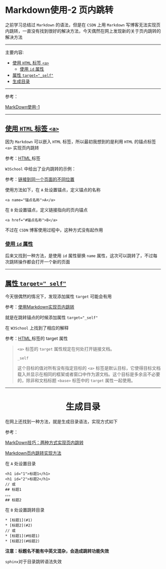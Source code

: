 
# Markdown使用-2 页内跳转

之前学习总结过 `Markdown` 的语法，但是在 `CSDN` 上用 `Markdown` 写博客无法实现页内跳转，一直没有找到很好的解决方法，今天偶然在网上发现新的关于页内跳转的解决方法

---

主要内容:

* <a name="T0" href="#C0">使用 `HTML` 标签 `<a>`</a>
    * <a id="T0.1" href="#C0.1">使用 `id` 属性</a>
* <a id="T1" href="#C1" target="_self">属性 `target="_self"`</a>
* [生成目录](#3)

---

参考：

[MarkDown使用-1](https://blog.csdn.net/u012005313/article/details/53558570)

---

## <a name="C0" href="#T0">使用 `HTML` 标签 `<a>`</a>

因为 `Markdown` 可以嵌入 `HTML` 标签，所以最初我想到的是利用 `HTML` 的锚点标签 `<a>` 实现页内跳转

参考：[HTML <a> 标签](http://www.w3school.com.cn/tags/tag_a.asp)

`W3School` 中给出了业内跳转的示例：

参考：[链接到同一个页面的不同位置](http://www.w3school.com.cn/tiy/t.asp?f=html_link_locations)

使用方法如下，在 `A` 处设置锚点，定义锚点的名称

    <a name="锚点名称">A</a>

在 `B` 处设置锚点，定义链接指向的页内锚点

    <a href="#锚点名称">B</a>

不过在 `CSDN` 博客使用过程中，这种方式没有起作用

### <a id="C0.1" href="#T0.1">使用 `id` 属性</a>

后来又找到一种方法，是使用 `id` 属性替换 `name` 属性，这次可以跳转了，不过每次跳转操作都会打开一个新的页面

---

## <a id="C1" href="#T1" target="_self">属性 `target="_self"`</a>

今天很偶然的情况下，发现添加属性 `target` 可能会有用

参考：[使用Markdown实现页内跳转](https://blog.csdn.net/maomaolaoshi/article/details/78157676?locationNum=3&fps=1#1)

就是在跳转锚点的时候添加属性 `target="_self"`

在 `W3School` 上找到了相应的解释

参考：[HTML <a> 标签的 target 属性](http://www.w3school.com.cn/tags/att_a_target.asp)

> `<a>` 标签的 `target` 属性规定在何处打开链接文档。
>
>`_self`
>
>这个目标的值对所有没有指定目标的 `<a>` 标签是默认目标，它使得目标文档载入并显示在相同的框架或者窗口中作为源文档。这个目标是多余且不必要的，除非和文档标题 `<base>` 标签中的 `target` 属性一起使用。

---

## <h1 id="3"><center>生成目录</center></h1>

在网上还找到一种方法，就是生成目录语法，实现方式如下

参考：

[MarkDown技巧：两种方式实现页内跳转](https://www.cnblogs.com/JohnTsai/p/4027229.html)

[Markdown页内跳转实现方法](https://www.cnblogs.com/tocy/p/markdown-link-inner-page.html)

在 `A` 处设置目录 

    <h1 id="1">标题1</h1>
    <h1 id="2">标题2</h1>
    // 或
    ## 标题1
    。。。
    ## 标题2

在 `B` 处设置跳转目录

    * [标题1](#1)
    * [标题2](#2)
    // 或
    * [标题1](#标题1)
    * [标题2](#标题2)

**注意：标题名不能有中英文混杂，会造成跳转功能失效**

`sphinx`对于目录跳转语法失效